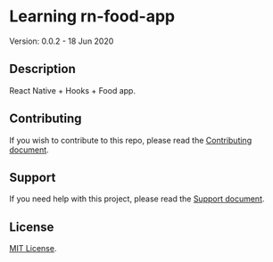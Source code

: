 # Learning rn-food-app

Version: 0.0.2 - 18 Jun 2020

## Description

React Native + Hooks + Food app.

## Contributing

If you wish to contribute to this repo, please read the [Contributing document](.github/CONTRIBUTING.md).

## Support

If you need help with this project, please read the [Support document](.github/SUPPORT.md).

## License

[MIT License](LICENSE).

